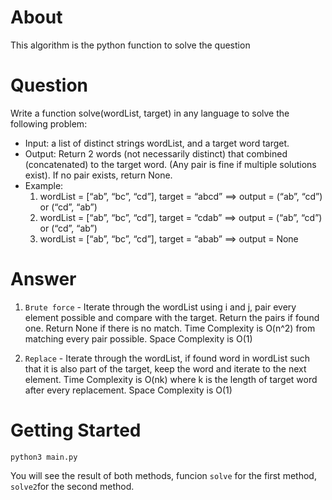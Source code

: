 # About

This algorithm is the python function to solve the question

# Question

Write a function solve(wordList, target) in any language to solve the following problem:

- Input: a list of distinct strings wordList, and a target word target.
- Output: Return 2 words (not necessarily distinct) that combined (concatenated) to the target word. (Any pair is fine if multiple solutions exist). If no pair exists, return None.
- Example:
  1. wordList = [“ab”, “bc”, “cd”], target = “abcd” ==> output = (“ab”, “cd”) or (“cd”, “ab”)
  2. wordList = [“ab”, “bc”, “cd”], target = “cdab” ==> output = (“ab”, “cd”) or (“cd”, “ab”)
  3. wordList = [“ab”, “bc”, “cd”], target = “abab” ==> output = None

# Answer

1. `Brute force` - Iterate through the wordList using i and j, pair every element possible and compare with the target. Return the pairs if found one. Return None if there is no match.
   Time Complexity is O(n^2) from matching every pair possible. Space Complexity is O(1)

2. `Replace` - Iterate through the wordList, if found word in wordList such that it is also part of the target, keep the word and iterate to the next element.
   Time Complexity is O(nk) where k is the length of target word after every replacement. Space Complexity is O(1)

# Getting Started

```
python3 main.py
```

You will see the result of both methods, funcion `solve` for the first method, `solve2`for the second method.

